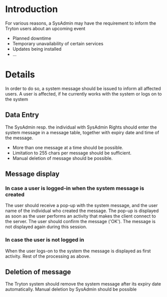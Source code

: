 

# Introduction #

For various reasons, a SysAdmin may have the requirement to inform the Tryton users about an upcoming event
  * Planned downtime
  * Temporary unavailability of certain services
  * Updates being installed
  * ...

# Details #
In order to do so, a system message should be issued to inform all affected users. A user is affected, if he currently works with the system or logs on to the system

## Data Entry ##
The SysAdmin resp. the individual with SysAdmin Rights should enter the system message in a message table, together with expiry date and time of the message.
  * More than one message at a time should be possible.
  * Limitation to 255 chars per message should be sufficient.
  * Manual deletion of message should be possible.

## Message display ##
### In case a user is logged-in when the system message is created ###
The user should receive a pop-up with the system message, and the user name of the individual who created the message. The pop-up is displayed as soon as the user performs an activity that makes the client connect to the server.
The user should confirm the message ('OK'). The message is not displayed again during this session.

### In case the user is not logged in ###
When the user logs-on to the system the message is displayed as first activity. Rest of the processing as above.

## Deletion of message ##
The Tryton system should remove the system message after its expiry date automatically. Manual deletion by SysAdmin should be possible